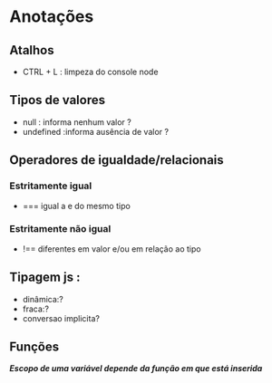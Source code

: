 # Anotações

## Atalhos
* CTRL + L : limpeza do console node
  
## Tipos de valores
* null : informa nenhum valor ?
* undefined :informa ausência de valor ?

## Operadores de igualdade/relacionais

### Estritamente igual
* === igual a e do mesmo tipo 

### Estritamente não igual
* !== diferentes em valor e/ou em relação ao tipo 

## Tipagem js :
* dinâmica:?
* fraca:?
* conversao implicita?

## Funções
**_Escopo de uma variável depende da função em que está inserida_**

